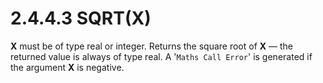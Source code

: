 # 2.4.4.3 SQRT(X)

**X** must be of type real or integer. Returns the square root of **X** — the returned value is always of type real. A '`Maths Call Error`' is generated if the argument **X** is negative.
